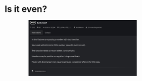 # Is it even?

<p align="center">
  <img src="./screenshots/image1.png" width="350" title="Console">
</p>
